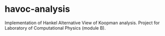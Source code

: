 # havoc-analysis
Implementation of Hankel Alternative View of Koopman analysis. Project for Laboratory of Computational Physics (module B).
